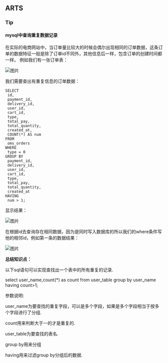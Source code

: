 ## ARTS

### Tip

#### mysql中查询重复数据记录

在实际的电商网站中，当订单量比较大的时候会偶尔出现相同的订单数据，这条订单的数据特征一般是除了订单id不同外，其他信息后一样，包含订单的创建时间都一样。
例如我们有一张订单表：

![图片](https://images-cdn.shimo.im/aQKH0f93DAk9m8qf/image.png!thumbnail)

我们需要查出有重复信息的订单数据：
```
SELECT
 id,
 payment_id,
 delivery_id,
 user_id,
 cart_id,
 type,
 total_pay,
 total_quantity,
 created_at,
 COUNT(*) AS num
FROM
 oms_orders
WHERE
 type = 0
GROUP BY
 payment_id,
 delivery_id,
 user_id,
 cart_id,
 type,
 total_pay,
 total_quantity,
 created_at
HAVING
 num > 1;
```
显示结果：

![图片](https://images-cdn.shimo.im/LiuC5gko7OQsoCBh/image.png!thumbnail)

在根据id去查询存在相同数据，因为是同时写入数据库的所以我们的where条件写他的相邻id，例如第一条的数据结果：

![图片](https://images-cdn.shimo.im/qHKR7hvpZiIagH9W/image.png!thumbnail)

**总结知识点：**

以下sql语句可以实现查找出一个表中的所有重复的记录.

select user_name,count(*) as count from user_table group by user_name having count>1;

参数说明:

user_name为要查找的重复字段，可以是多个字段，如果是多个字段相当于按多个字段进行了分组.

count用来判断大于一的才是重复的.

user_table为要查找的表名.

group by用来分组

having用来过滤group by分组后的数据.




